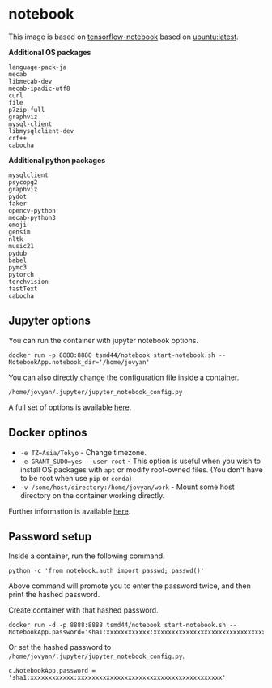 # notebook

This image is based on [tensorflow-notebook](https://hub.docker.com/r/jupyter/tensorflow-notebook/) based on [ubuntu:latest](https://hub.docker.com/_/ubuntu/).

**Additional OS packages**

```
language-pack-ja
mecab
libmecab-dev
mecab-ipadic-utf8
curl
file
p7zip-full
graphviz
mysql-client
libmysqlclient-dev
crf++
cabocha
```

**Additional python packages**

```
mysqlclient
psycopg2
graphviz
pydot
faker
opencv-python
mecab-python3
emoji
gensim
nltk
music21
pydub
babel
pymc3
pytorch
torchvision
fastText
cabocha
```

## Jupyter options

You can run the container with jupyter notebook options.

```
docker run -p 8888:8888 tsmd44/notebook start-notebook.sh --NotebookApp.notebook_dir='/home/jovyan'
```

You can also directly change the configuration file inside a container.

`/home/jovyan/.jupyter/jupyter_notebook_config.py`




A full set of options is available [here](https://jupyter-notebook.readthedocs.io/en/stable/config.html#options).


## Docker optinos

+ `-e TZ=Asia/Tokyo` - Change timezone.
+ `-e GRANT_SUDO=yes --user root` - This option is useful when you wish to install OS packages with `apt` or modify root-owned files. (You don't have to be root when use `pip` or `conda`)
+ `-v /some/host/directory:/home/jovyan/work` - Mount some host directory on the container working directly.


Further information is available  [here](http://jupyter-docker-stacks.readthedocs.io/en/latest/using/common.html#docker-options).


## Password setup

Inside a container, run the following command.

```
python -c 'from notebook.auth import passwd; passwd()'
```

Above command will promote you to enter the password twice, and then print the hashed password.

Create container with that hashed password.

```
docker run -d -p 8888:8888 tsmd44/notebook start-notebook.sh --NotebookApp.password='sha1:xxxxxxxxxxxx:xxxxxxxxxxxxxxxxxxxxxxxxxxxxxxxxxxxxxxxx'
```

Or set the hashed password to `/home/jovyan/.jupyter/jupyter_notebook_config.py`.

```
c.NotebookApp.password = 'sha1:xxxxxxxxxxxx:xxxxxxxxxxxxxxxxxxxxxxxxxxxxxxxxxxxxxxxx'
```